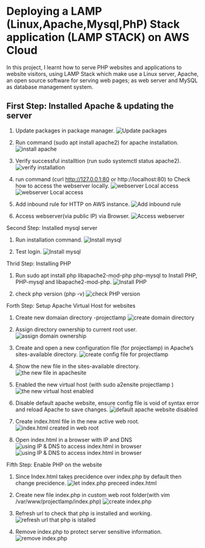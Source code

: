 # Deploying a LAMP (Linux,Apache,Mysql,PhP) Stack application (LAMP STACK) on AWS Cloud

 In this project, I learnt how to serve PHP websites and applications to website visitors, using LAMP Stack which make use a Linux server, Apache, an open source software for serving web pages; as web server and MySQL as database management system.

## First Step: Installed Apache & updating the server
1. Update packages in package manager.
![Update packages](./images/Update-packages-pm.jpg)

2. Run command (sudo apt install apache2) for apache installation.
![install apache](./images/Command-for-installing-apache.jpg)

3. Verify successful installtion (run sudo systemctl status apache2).
![verify installation](./images/apache-install-verification.jpg)

4. run command (curl http://127.0.0.1:80 or http://localhost:80) to Check how to access the webserver locally.
![webserver Local access](./images/4.webserver-local-access-via-IP.jpg)
![webserver Local access](./images/4.webserver-local-access-via-DNS.jpg)

5. Add inbound rule for HTTP on AWS instance.
![Add inbound rule](./images/5.added-inboundrule-http.jpg)

6. Access webserver(via  public IP) via Browser.
![Access webserver](./images/6.access-webserver-via-browser.jpg)


Second Step: Installed mysql server
1. Run installation command.
![Install mysql](./images/step2-installing-myqsl-server.jpg)

2. Test login.
![Install mysql](./images/step2-login2mysql.jpg)



Thrid Step: Installing PHP
1. Run sudo apt install php libapache2-mod-php php-mysql to Install PHP, PHP-mysql and libapache2-mod-php.
![Install PHP](./images/step3.PHP-mysql-libapache2-mod-php.jpg)

2. check php version (php -v)
![check PHP version](./images/check-php-version.jpg)

Forth Step: Setup Apache Virtual Host for websites
1. Create new domaian directory -projectlamp
![create domain directory](./images/directory-projectlamp.jpg)

2. Assign directory ownership to current root user.
![assign domain ownership](./images/assign-directory-ownership-to-root-user.jpg)

3. Create and open a new configuration file (for projectlamp) in Apache’s sites-available directory.
![create config file for projectlamp](./images/config-file-apachesite-ad.jpg)

4. Show the new file in the sites-available directory.
![the new file in apachesite](./images/show-newfile-apachesites-available.jpg)

5. Enabled the new virtual host (with sudo a2ensite projectlamp
)
![the new virtual host enabled](./images/6.reload-Apache-o.jpg)

6. Disable default apache website, ensure config file is void of syntax error and reload Apache to save changes.
![default apache website disabled](./images/disable-website-void-error.jpg)

7. Create index.html file in the new active web root.
![index.html created in web root](./images/create-index.html.jpg)

8. Open index.html in a browser with IP and DNS
![using IP & DNS to access index.html in browser](./images/open-website-url.jpg)
![using IP & DNS to access index.html in browser](./images/open-website-urldns.jpg)

Fifth Step: Enable PHP on the website
1. Since Index.html takes precidence over index.php by default then change precidence.
![let index.php preceed index.html](./images/change-precidence-4php.jpg)

2. Create new file index.php in custom web root folder(with vim /var/www/projectlamp/index.php)
![create index.php](./images/creating-index.php.jpg)

3. Refresh url to check that php is installed and working.
![refresh url that php is istalled](./images/creating-index.php2.jpg)

4. Remove index.php to protect server sensitive information.
![remove index.php](./images/remove-index.php.jpg)


